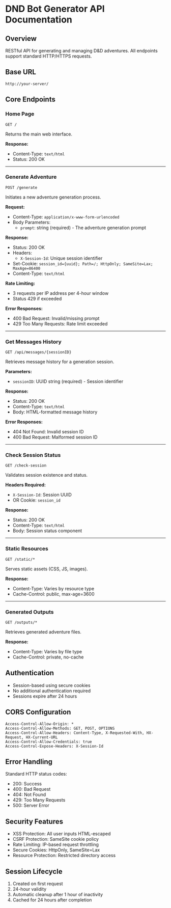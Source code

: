 # DND Bot Generator API Documentation

## Overview
RESTful API for generating and managing D&D adventures. All endpoints support standard HTTP/HTTPS requests.

## Base URL
```
http://your-server/
```

## Core Endpoints

### Home Page
```http
GET /
```
Returns the main web interface.

**Response:**
- Content-Type: `text/html`
- Status: 200 OK

---

### Generate Adventure
```http
POST /generate
```
Initiates a new adventure generation process.

**Request:**
- Content-Type: `application/x-www-form-urlencoded`
- Body Parameters:
  - `prompt`: string (required) - The adventure generation prompt

**Response:**
- Status: 200 OK
- Headers:
  - `X-Session-Id`: Unique session identifier
- Set-Cookie: `session_id={uuid}; Path=/; HttpOnly; SameSite=Lax; MaxAge=86400`
- Content-Type: `text/html`

**Rate Limiting:**
- 3 requests per IP address per 4-hour window
- Status 429 if exceeded

**Error Responses:**
- 400 Bad Request: Invalid/missing prompt
- 429 Too Many Requests: Rate limit exceeded

---

### Get Messages History
```http
GET /api/messages/{sessionID}
```
Retrieves message history for a generation session.

**Parameters:**
- `sessionID`: UUID string (required) - Session identifier

**Response:**
- Status: 200 OK
- Content-Type: `text/html`
- Body: HTML-formatted message history

**Error Responses:**
- 404 Not Found: Invalid session ID
- 400 Bad Request: Malformed session ID

---

### Check Session Status
```http
GET /check-session
```
Validates session existence and status.

**Headers Required:**
- `X-Session-Id`: Session UUID
- OR Cookie: `session_id`

**Response:**
- Status: 200 OK
- Content-Type: `text/html`
- Body: Session status component

---

### Static Resources
```http
GET /static/*
```
Serves static assets (CSS, JS, images).

**Response:**
- Content-Type: Varies by resource type
- Cache-Control: public, max-age=3600

---

### Generated Outputs
```http
GET /outputs/*
```
Retrieves generated adventure files.

**Response:**
- Content-Type: Varies by file type
- Cache-Control: private, no-cache

## Authentication
- Session-based using secure cookies
- No additional authentication required
- Sessions expire after 24 hours

## CORS Configuration
```http
Access-Control-Allow-Origin: *
Access-Control-Allow-Methods: GET, POST, OPTIONS
Access-Control-Allow-Headers: Content-Type, X-Requested-With, HX-Request, HX-Current-URL
Access-Control-Allow-Credentials: true
Access-Control-Expose-Headers: X-Session-Id
```

## Error Handling
Standard HTTP status codes:
- 200: Success
- 400: Bad Request
- 404: Not Found
- 429: Too Many Requests
- 500: Server Error

## Security Features
- XSS Protection: All user inputs HTML-escaped
- CSRF Protection: SameSite cookie policy
- Rate Limiting: IP-based request throttling
- Secure Cookies: HttpOnly, SameSite=Lax
- Resource Protection: Restricted directory access

## Session Lifecycle
1. Created on first request
2. 24-hour validity
3. Automatic cleanup after 1 hour of inactivity
4. Cached for 24 hours after completion